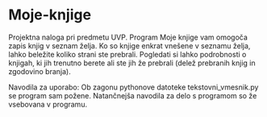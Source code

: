 # Moje-knjige
Projektna naloga pri predmetu UVP.
Program Moje knjige vam omogoča zapis knjig v seznam želja. Ko so knjige enkrat vnešene v seznamu želja, lahko beležite koliko strani ste prebrali. 
Pogledati si lahko podrobnosti o knjigah, ki jih trenutno berete ali ste jih že prebrali (delež prebranih knjig in zgodovino branja).

Navodila za uporabo:
Ob zagonu pythonove datoteke tekstovni_vmesnik.py se program sam požene. Natančnejša navodila za delo s programom so že vsebovana v programu. 
